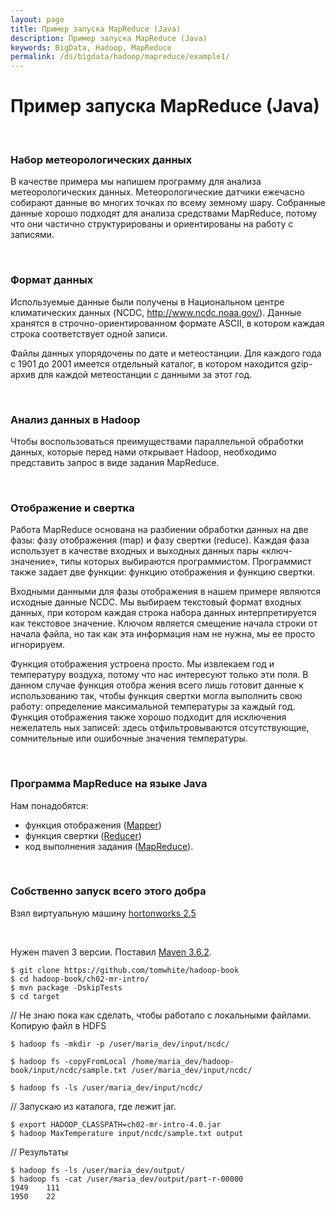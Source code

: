 ```yaml
---
layout: page
title: Пример запуска MapReduce (Java)
description: Пример запуска MapReduce (Java)
keywords: BigData, Hadoop, MapReduce
permalink: /ds/bigdata/hadoop/mapreduce/example1/
---
```


# Пример запуска MapReduce (Java)

<br/>

### Набор метеорологических данных

В качестве примера мы напишем программу для анализа метеорологических дан­ных. Метеорологические датчики ежечасно собирают данные во многих точках по всему земному шару. Собранные данные хорошо подходят для анализа средствами MapReduce, потому что они частично структурированы и ориентированы на рабо­ту с записями.

<br/>

### Формат данных

Используемые данные были получены в Национальном центре климатических данных (NCDC, http://www.ncdc.noaa.gov/). Данные хранятся в строчно-ориенти­рованном формате ASCII, в котором каждая строка соответствует одной записи.

Файлы данных упорядочены по дате и метеостанции. Для каждого года с 1901 до 2001 имеется отдельный каталог, в котором находится gzip-архив для каждой метеостанции с данными за этот год.

<br/>

### Анализ данных в Hadoop

Чтобы воспользоваться преимуществами параллельной обработки данных, которые перед нами открывает Hadoop, необходимо представить запрос в виде за­дания MapReduce.

<br/>

### Отображение и свертка

Работа MapReduce основана на разбиении обработки данных на две фазы: фазу отображения (map) и фазу свертки (reduce). Каждая фаза использует в качестве входных и выходных данных пары «ключ-значение», типы которых выбираются
программистом. Программист также задает две функции: функцию отображения и функцию свертки.

Входными данными для фазы отображения в нашем примере являются исходные данные NCDC. Мы выбираем текстовый формат входных данных, при котором каждая строка набора данных интерпретируется как текстовое значение. Ключом является смещение начала строки от начала файла, но так как эта информация нам не нужна, мы ее просто игнорируем.

Функция отображения устроена просто. Мы извлекаем год и температуру воздуха, потому что нас интересуют только эти поля. В данном случае функция отобра­ жения всего лишь готовит данные к использованию так, чтобы функция свертки могла выполнить свою работу: определение максимальной температуры за каждый год. Функция отображения также хорошо подходит для исключения нежелатель­ ных записей: здесь отфильтровываются отсутствующие, сомнительные или оши­бочные значения температуры.

<br/>

### Программа MapReduce на языке Java

Нам понадобятся:

- функция отображения (<a href="https://github.com/tomwhite/hadoop-book/blob/master/ch02-mr-intro/src/main/java/MaxTemperatureMapper.java">Mapper<a>)
- функция свертки (<a href="https://github.com/tomwhite/hadoop-book/blob/master/ch02-mr-intro/src/main/java/MaxTemperatureReducer.java">Reducer<a>)
- код выполнения задания (<a href="https://github.com/tomwhite/hadoop-book/blob/master/ch02-mr-intro/src/main/java/MaxTemperature.java">MapReduce<a>).

<br/>

### Собственно запуск всего этого добра

Взял виртуальную машину <a href="/ds/bigdata/hadoop/ambari/hortonworks">hortonworks 2.5</a>

<br/>

Нужен maven 3 версии. Поставил <a href="//javadev.org/devtools/assembly-tools/maven/linux/centos/7/">Maven 3.6.2</a>.

    $ git clone https://github.com/tomwhite/hadoop-book
    $ cd hadoop-book/ch02-mr-intro/
    $ mvn package -DskipTests
    $ cd target

// Не знаю пока как сделать, чтобы работало с локальными файлами. Копирую файл в HDFS

    $ hadoop fs -mkdir -p /user/maria_dev/input/ncdc/

    $ hadoop fs -copyFromLocal /home/maria_dev/hadoop-book/input/ncdc/sample.txt /user/maria_dev/input/ncdc/

    $ hadoop fs -ls /user/maria_dev/input/ncdc/

// Запускаю из каталога, где лежит jar.

    $ export HADOOP_CLASSPATH=ch02-mr-intro-4.0.jar
    $ hadoop MaxTemperature input/ncdc/sample.txt output

// Результаты

    $ hadoop fs -ls /user/maria_dev/output/
    $ hadoop fs -cat /user/maria_dev/output/part-r-00000
    1949	111
    1950	22
